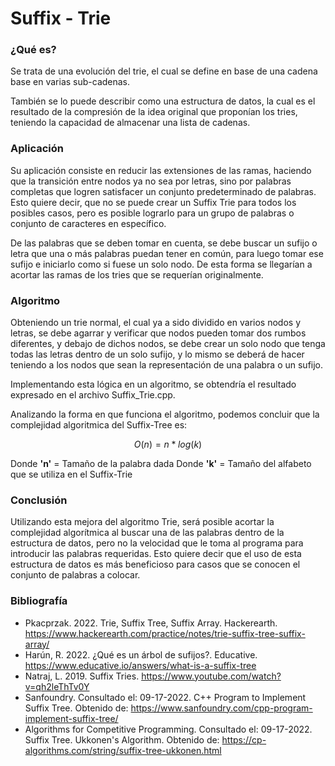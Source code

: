 # Suffix - Trie

### ¿Qué es?

Se trata de una evolución del trie, el cual se define en base de una cadena base en varias sub-cadenas.

También se lo puede describir como una estructura de datos, la cual es el resultado de la compresión de la idea original que proponían los tries, teniendo la capacidad de almacenar una lista de cadenas.

### Aplicación

Su aplicación consiste en reducir las extensiones de las ramas, haciendo que la transición entre nodos ya no sea por letras, sino por palabras completas que logren satisfacer un conjunto predeterminado de palabras. Esto quiere decir, que no se puede crear un Suffix Trie para todos los posibles casos, pero es posible lograrlo para un grupo de palabras o conjunto de caracteres en específico.

De las palabras que se deben tomar en cuenta, se debe buscar un sufijo o letra que una o más palabras puedan tener en común, para luego tomar ese sufijo e iniciarlo como si fuese un solo nodo. De esta forma se llegarían a acortar las ramas de los tries que se requerían originalmente.

### Algoritmo

Obteniendo un trie normal, el cual ya a sido dividido en varios nodos y letras, se debe agarrar y verificar que nodos pueden tomar dos rumbos diferentes, y debajo de dichos nodos, se debe crear un solo nodo que tenga todas las letras dentro de un solo sufijo, y lo mismo se deberá de hacer teniendo a los nodos que sean la representación de una palabra o un sufijo.

Implementando esta lógica en un algoritmo, se obtendría el resultado expresado en el archivo Suffix_Trie.cpp.

Analizando la forma en que funciona el algoritmo, podemos concluir que la complejidad algoritmica del Suffix-Tree es:

$$O(n) = n*log(k)$$

Donde **'n'** = Tamaño de la palabra dada
Donde **'k'** = Tamaño del alfabeto que se utiliza en el Suffix-Trie

### Conclusión

Utilizando esta mejora del algoritmo Trie, será posible acortar la complejidad algorítmica al buscar una de las palabras dentro de la estructura de datos, pero no la velocidad que le toma al programa para introducir las palabras requeridas. Esto quiere decir que el uso de esta estructura de datos es más beneficioso para casos que se conocen el conjunto de palabras a colocar.

### Bibliografía

* Pkacprzak. 2022. Trie, Suffix Tree, Suffix Array. Hackerearth. https://www.hackerearth.com/practice/notes/trie-suffix-tree-suffix-array/
* Harún, R. 2022. ¿Qué es un árbol de sufijos?. Educative. https://www.educative.io/answers/what-is-a-suffix-tree
* Natraj, L. 2019. Suffix Tries. https://www.youtube.com/watch?v=qh2leThTv0Y
* Sanfoundry. Consultado el: 09-17-2022. C++ Program to Implement Suffix Tree. Obtenido de: https://www.sanfoundry.com/cpp-program-implement-suffix-tree/
* Algorithms for Competitive Programming. Consultado el: 09-17-2022. Suffix Tree. Ukkonen's Algorithm. Obtenido de: https://cp-algorithms.com/string/suffix-tree-ukkonen.html
